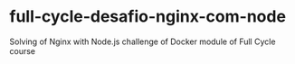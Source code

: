 # full-cycle-desafio-nginx-com-node
Solving of Nginx with Node.js challenge of Docker module of Full Cycle course

